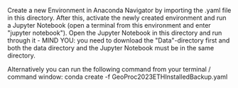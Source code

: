 Create a new Environment in Anaconda Navigator by importing the .yaml file in this directory.
After this, activate the newly created environment and run a Jupyter Notebook (open a terminal from this environment and enter "jupyter notebook").
Open the Jupyter Notebook in this directory and run through it - MIND YOU: you need to download the "Data"-directory first and both the data directory and the Jupyter Notebook must be in the same directory.

Alternatively you can run the following command from your terminal / command window:
conda create -f GeoProc2023ETHInstalledBackup.yaml
